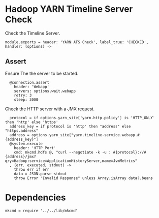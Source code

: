 
# Hadoop YARN Timeline Server Check

Check the Timeline Server.

    module.exports = header: 'YARN ATS Check', label_true: 'CHECKED', handler: (options) ->

## Assert

Ensure The the server to be started.

      @connection.assert
        header: 'Webapp'
        servers: options.wait.webapp
        retry: 3
        sleep: 3000

Check the HTTP server with a JMX request.

      protocol = if options.yarn_site['yarn.http.policy'] is 'HTTP_ONLY' then 'http' else 'https'
      address_key = if protocol is 'http' then "address" else "https.address"
      address = options.yarn_site["yarn.timeline-service.webapp.#{address_key}"]
      @system.execute
        header: 'HTTP Port'
        cmd: mkcmd.hdfs @, "curl --negotiate -k -u : #{protocol}://#{address}/jmx?qry=Hadoop:service=ApplicationHistoryServer,name=JvmMetrics"
      , (err, executed, stdout) ->
        throw err if err
        data = JSON.parse stdout
        throw Error "Invalid Response" unless Array.isArray data?.beans

# Dependencies

    mkcmd = require '../../lib/mkcmd'
